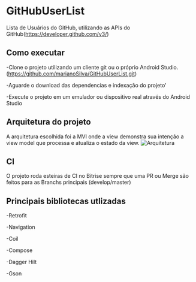 # GitHubUserList

Lista de Usuários do GitHub, utilizando as APIs do GitHub(https://developer.github.com/v3/)


## Como executar

-Clone o projeto utilizando um cliente git ou o próprio Android Studio.(https://github.com/marianoSilva/GitHubUserList.git)  

-Aguarde o download das dependencias e indexação do projeto'  

-Execute o projeto em um emulador ou dispositivo real através do Android Studio  


## Arquitetura do projeto
A arquitetura escolhida foi a MVI onde a view demonstra sua intenção a view model que processa e atualiza o estado da view.
![Arquitetura](https://miro.medium.com/v2/resize:fit:911/1*TTKpvdzyNXfPBhVyRqD6EA.png)


## CI

O projeto roda esteiras de CI no Bitrise sempre que uma PR ou Merge são feitos para as Branchs principais (develop/master)  


## Principais bibliotecas utlizadas

-Retrofit  

-Navigation  

-Coil  

-Compose  

-Dagger Hilt  

-Gson
